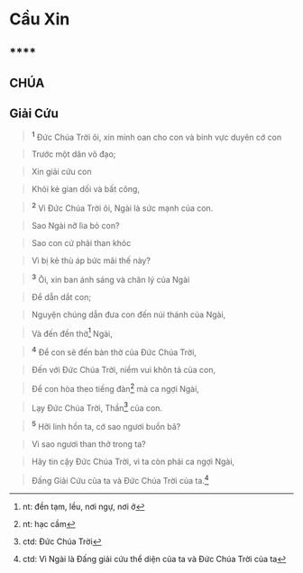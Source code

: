 # Cầu Xin

## ****

## CHÚA

## Giải Cứu

> <sup><b>1</b></sup> Đức Chúa Trời ôi, xin minh oan cho con và binh vực duyên cớ con
>


> Trước một dân vô đạo;
>


> Xin giải cứu con
>


> Khỏi kẻ gian dối và bất công,
>


> <sup><b>2</b></sup> Vì Đức Chúa Trời ôi, Ngài là sức mạnh của con.
>


> Sao Ngài nỡ lìa bỏ con?
>


> Sao con cứ phải than khóc
>


> Vì bị kẻ thù áp bức mãi thế này?
>


> <sup><b>3</b></sup> Ôi, xin ban ánh sáng và chân lý của Ngài
>


> Để dẫn dắt con;
>


> Nguyện chúng dẫn đưa con đến núi thánh của Ngài,
>


> Và đến đền thờ[^1] Ngài,
>


> <sup><b>4</b></sup> Để con sẽ đến bàn thờ của Đức Chúa Trời,
>


> Đến với Đức Chúa Trời, niềm vui khôn tả của con,
>


> Để con hòa theo tiếng đàn[^2] mà ca ngợi Ngài,
>


> Lạy Đức Chúa Trời, Thần[^3] của con.
>


> <sup><b>5</b></sup> Hỡi linh hồn ta, cớ sao ngươi buồn bã?
>


> Vì sao ngươi than thở trong ta?
>


> Hãy tin cậy Đức Chúa Trời, vì ta còn phải ca ngợi Ngài,
>


> Đấng Giải Cứu của ta và Đức Chúa Trời của ta.[^4]
>

[^1]: nt: đền tạm, lều, nơi ngự, nơi ở
[^2]: nt: hạc cầm
[^3]: ctd: Đức Chúa Trời
[^4]: ctd: Vì Ngài là Đấng giải cứu thể diện của ta và Đức Chúa Trời của ta
